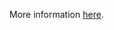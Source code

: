 More information [here](https://docs.prismacloud.io/en/enterprise-edition/policy-reference/azure-policies/azure-general-policies/bc-azure-223).
